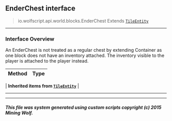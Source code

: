 ## EnderChest __interface__

>io.wolfscript.api.world.blocks.EnderChest
>Extends [`TileEntity`](TileEntity.md)

---

### Interface Overview

An EnderChest is not treated as a regular chest by extending Container<T> as one block does not have an inventory attached. The inventory visible to the player is attached to the player instead.

Method | Type   
--- | :--- 
 |
__Inherited items from [`TileEntity`](TileEntity.md)__ |





---



---


##### This file was system generated using custom scripts copyright (c) 2015 Mining Wolf.
	

